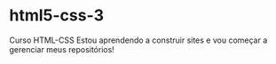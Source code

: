 # html5-css-3
Curso HTML-CSS
Estou aprendendo a construir sites e vou começar a gerenciar meus repositórios!
